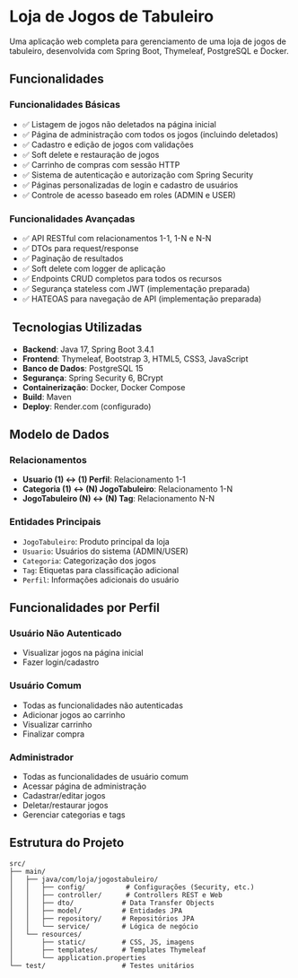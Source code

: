 # Loja de Jogos de Tabuleiro

Uma aplicação web completa para gerenciamento de uma loja de jogos de tabuleiro, desenvolvida com Spring Boot, Thymeleaf, PostgreSQL e Docker.

##  Funcionalidades

### Funcionalidades Básicas
- ✅ Listagem de jogos não deletados na página inicial
- ✅ Página de administração com todos os jogos (incluindo deletados)
- ✅ Cadastro e edição de jogos com validações
- ✅ Soft delete e restauração de jogos
- ✅ Carrinho de compras com sessão HTTP
- ✅ Sistema de autenticação e autorização com Spring Security
- ✅ Páginas personalizadas de login e cadastro de usuários
- ✅ Controle de acesso baseado em roles (ADMIN e USER)


### Funcionalidades Avançadas
- ✅ API RESTful com relacionamentos 1-1, 1-N e N-N
- ✅ DTOs para request/response
- ✅ Paginação de resultados
- ✅ Soft delete com logger de aplicação
- ✅ Endpoints CRUD completos para todos os recursos
- ✅ Segurança stateless com JWT (implementação preparada)
- ✅ HATEOAS para navegação de API (implementação preparada)

## ️ Tecnologias Utilizadas

- **Backend**: Java 17, Spring Boot 3.4.1
- **Frontend**: Thymeleaf, Bootstrap 3, HTML5, CSS3, JavaScript
- **Banco de Dados**: PostgreSQL 15
- **Segurança**: Spring Security 6, BCrypt
- **Containerização**: Docker, Docker Compose
- **Build**: Maven
- **Deploy**: Render.com (configurado)

##  Modelo de Dados

### Relacionamentos
- **Usuario (1) ↔ (1) Perfil**: Relacionamento 1-1
- **Categoria (1) ↔ (N) JogoTabuleiro**: Relacionamento 1-N
- **JogoTabuleiro (N) ↔ (N) Tag**: Relacionamento N-N

### Entidades Principais
- `JogoTabuleiro`: Produto principal da loja
- `Usuario`: Usuários do sistema (ADMIN/USER)
- `Categoria`: Categorização dos jogos
- `Tag`: Etiquetas para classificação adicional
- `Perfil`: Informações adicionais do usuário


##  Funcionalidades por Perfil

### Usuário Não Autenticado
- Visualizar jogos na página inicial
- Fazer login/cadastro

### Usuário Comum 
- Todas as funcionalidades não autenticadas
- Adicionar jogos ao carrinho
- Visualizar carrinho
- Finalizar compra

### Administrador 
- Todas as funcionalidades de usuário comum
- Acessar página de administração
- Cadastrar/editar jogos
- Deletar/restaurar jogos
- Gerenciar categorias e tags

## Estrutura do Projeto
```
src/
├── main/
│   ├── java/com/loja/jogostabuleiro/
│   │   ├── config/          # Configurações (Security, etc.)
│   │   ├── controller/      # Controllers REST e Web
│   │   ├── dto/            # Data Transfer Objects
│   │   ├── model/          # Entidades JPA
│   │   ├── repository/     # Repositórios JPA
│   │   └── service/        # Lógica de negócio
│   └── resources/
│       ├── static/         # CSS, JS, imagens
│       ├── templates/      # Templates Thymeleaf
│       └── application.properties
└── test/                   # Testes unitários
```
